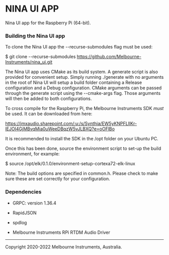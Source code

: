 # NINA UI APP #

Nina UI app for the Raspberry Pi (64-bit).

### Building the Nina UI app ###

To clone the Nina UI app the --recurse-submodules flag must be used:

$ git clone --recurse-submodules https://github.com/Melbourne-Instruments/nina_ui.git

The Nina UI app uses CMake as its build system. A generate script is also provided for convenient setup. Simply running ./generate with no arguments in the root of Nina UI will setup a build folder containing a Release configuration and a Debug configuration. CMake arguments can be passed through the generate script using the --cmake-args flag. Those arguments will then be added to both configurations.

To cross compile for the Raspberry Pi, the Melbourne Instruments SDK *must* be used. It can be downloaded from here:

https://jmxaudio.sharepoint.com/:u:/s/Synthia/EW5yKNPFLIlKr-lEJOI4GjMBvqMia0uWeeDBqzW5vJLBXQ?e=oOFlBo

It is recommended to install the SDK in the /opt folder on your Ubuntu PC.

Once this has been done, source the environment script to set-up the build environment, for example:

$ source /opt/elk/0.1.0/environment-setup-cortexa72-elk-linux

Note: The build options are specified in common.h. Please check to make sure these are set correctly for your configuration.

### Dependencies ###

  * GRPC: version 1.36.4

  * RapidJSON

  * spdlog
  
  * Melbourne Instruments RPi RTDM Audio Driver

---
Copyright 2020-2022 Melbourne Instruments, Australia.
